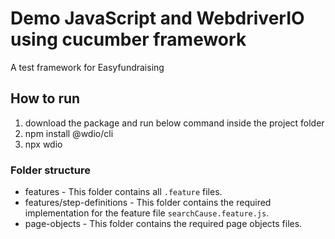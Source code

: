 # Demo JavaScript and WebdriverIO using cucumber framework
A test framework for Easyfundraising 

## How to run
1. download the package and run below command inside the project folder
2. npm install @wdio/cli
3. npx wdio

### Folder structure
- features - This folder contains all `.feature` files.
- features/step-definitions - This folder contains the required implementation for the feature file `searchCause.feature.js`.
- page-objects - This folder contains the required page objects files.
